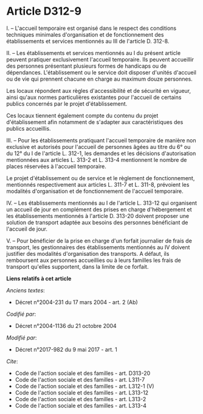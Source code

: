 # Article D312-9

I. – L'accueil temporaire est organisé dans le respect des conditions techniques minimales d'organisation et de
fonctionnement des établissements et services mentionnés au III de l'article D. 312-8. 

II. – Les établissements et services mentionnés au I du présent article peuvent pratiquer exclusivement l'accueil temporaire.
Ils peuvent accueillir des personnes présentant plusieurs formes de handicaps ou de dépendances. L'établissement ou le
service doit disposer d'unités d'accueil ou de vie qui prennent chacune en charge au maximum douze personnes. 

Les locaux répondent aux règles d'accessibilité et de sécurité en vigueur, ainsi qu'aux normes particulières existantes pour
l'accueil de certains publics concernés par le projet d'établissement. 

Ces locaux tiennent également compte du contenu du projet d'établissement afin notamment de s'adapter aux caractéristiques
des publics accueillis. 

III. – Pour les établissements pratiquant l'accueil temporaire de manière non exclusive et autorisés pour l'accueil de
personnes âgées au titre du 6° ou du 12° du I de l'article L. 312-1, les demandes et les décisions d'autorisation mentionnées
aux articles L. 313-2 et L. 313-4 mentionnent le nombre de places réservées à l'accueil temporaire. 

Le projet d'établissement ou de service et le règlement de fonctionnement, mentionnés respectivement aux articles L. 311-7 et
L. 311-8, prévoient les modalités d'organisation et de fonctionnement de l'accueil temporaire. 

IV. – Les établissements mentionnés au I de l'article L. 313-12 qui organisent un accueil de jour en complément des prises en
charge d'hébergement et les établissements mentionnés à l'article D. 313-20 doivent proposer une solution de transport
adaptée aux besoins des personnes bénéficiant de l'accueil de jour. 

V. – Pour bénéficier de la prise en charge d'un forfait journalier de frais de transport, les gestionnaires des
établissements mentionnés au IV doivent justifier des modalités d'organisation des transports. A défaut, ils remboursent aux
personnes accueillies ou à leurs familles les frais de transport qu'elles supportent, dans la limite de ce forfait.

**Liens relatifs à cet article**

_Anciens textes_:

  - Décret n°2004-231 du 17 mars 2004 - art. 2 (Ab)

_Codifié par_:

  - Décret n°2004-1136 du 21 octobre 2004

_Modifié par_:

  - Décret n°2017-982 du 9 mai 2017 - art. 1

_Cite_:

  - Code de l'action sociale et des familles - art. D313-20
  - Code de l'action sociale et des familles - art. L311-7
  - Code de l'action sociale et des familles - art. L312-1 (V)
  - Code de l'action sociale et des familles - art. L313-12
  - Code de l'action sociale et des familles - art. L313-2
  - Code de l'action sociale et des familles - art. L313-4
